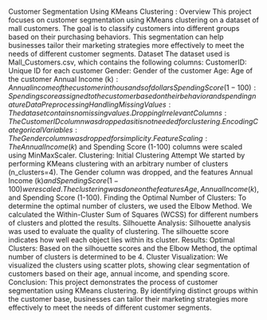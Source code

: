 Customer Segmentation Using KMeans Clustering :
Overview
This project focuses on customer segmentation using KMeans clustering on a dataset of mall customers. The goal is to classify customers into different groups based on their purchasing behaviors. This segmentation can help businesses tailor their marketing strategies more effectively to meet the needs of different customer segments.
Dataset
The dataset used is Mall_Customers.csv, which contains the following columns:
CustomerID: Unique ID for each customer
Gender: Gender of the customer
Age: Age of the customer
Annual Income (k$): Annual income of the customer in thousands of dollars
Spending Score (1-100): Spending score assigned to the customer based on their behavior and spending nature
Data Preprocessing
Handling Missing Values: The dataset contains no missing values.
Dropping Irrelevant Columns: The CustomerID column was dropped as it is not needed for clustering.
Encoding Categorical Variables: The Gender column was dropped for simplicity.
Feature Scaling: The Annual Income (k$) and Spending Score (1-100) columns were scaled using MinMaxScaler.
Clustering:
Initial Clustering Attempt
We started by performing KMeans clustering with an arbitrary number of clusters (n_clusters=4). The Gender column was dropped, and the features Annual Income (k$) and Spending Score (1-100) were scaled. The clustering was done on the features Age, Annual Income (k$), and Spending Score (1-100).
Finding the Optimal Number of Clusters:
To determine the optimal number of clusters, we used the Elbow Method. We calculated the Within-Cluster Sum of Squares (WCSS) for different numbers of clusters and plotted the results.
Silhouette Analysis:
Silhouette analysis was used to evaluate the quality of clustering. The silhouette score indicates how well each object lies within its cluster.
Results:
Optimal Clusters: Based on the silhouette scores and the Elbow Method, the optimal number of clusters is determined to be 4.
Cluster Visualization: We visualized the clusters using scatter plots, showing clear segmentation of customers based on their age, annual income, and spending score.
Conclusion:
This project demonstrates the process of customer segmentation using KMeans clustering. By identifying distinct groups within the customer base, businesses can tailor their marketing strategies more effectively to meet the needs of different customer segments.

